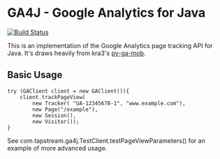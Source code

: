 GA4J - Google Analytics for Java
=============

[![Build Status](https://travis-ci.org/tapstream/ga4j.svg?branch=master)](https://travis-ci.org/tapstream/ga4j)

This is an implementation of the Google Analytics page tracking API for Java. It's draws heavily from 
kra3's [py-ga-mob](https://github.com/kra3/py-ga-mob).


Basic Usage
------------------
    
    try (GAClient client = new GAClient()){
        client.trackPageView(
            new Tracker( "UA-12345678-1", "www.example.com"), 
            new Page("/example"), 
            new Session(), 
            new Visitor());
    }
    
See com.tapstream.ga4j.TestClient.testPageViewParameters() for an example of more advanced usage.
    
